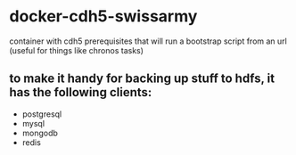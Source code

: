 # docker-cdh5-swissarmy
container with cdh5 prerequisites that will run a bootstrap script from an url (useful for things like chronos tasks)

## to make it handy for backing up stuff to hdfs, it has the following clients:

* postgresql
* mysql
* mongodb
* redis

